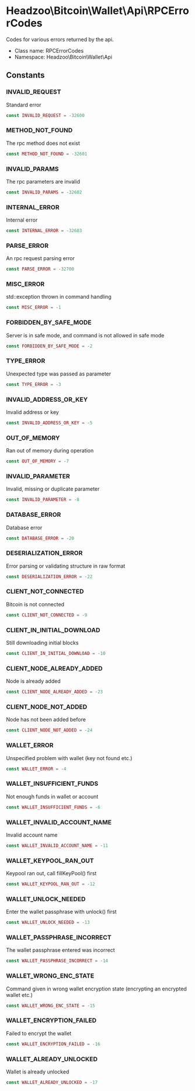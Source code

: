 Headzoo\Bitcoin\Wallet\Api\RPCErrorCodes
===============

Codes for various errors returned by the api.




* Class name: RPCErrorCodes
* Namespace: Headzoo\Bitcoin\Wallet\Api



Constants
----------


### INVALID_REQUEST
Standard error


```php
const INVALID_REQUEST = -32600
```





### METHOD_NOT_FOUND
The rpc method does not exist


```php
const METHOD_NOT_FOUND = -32601
```





### INVALID_PARAMS
The rpc parameters are invalid


```php
const INVALID_PARAMS = -32602
```





### INTERNAL_ERROR
Internal error


```php
const INTERNAL_ERROR = -32603
```





### PARSE_ERROR
An rpc request parsing error


```php
const PARSE_ERROR = -32700
```





### MISC_ERROR
std::exception thrown in command handling


```php
const MISC_ERROR = -1
```





### FORBIDDEN_BY_SAFE_MODE
Server is in safe mode, and command is not allowed in safe mode


```php
const FORBIDDEN_BY_SAFE_MODE = -2
```





### TYPE_ERROR
Unexpected type was passed as parameter


```php
const TYPE_ERROR = -3
```





### INVALID_ADDRESS_OR_KEY
Invalid address or key


```php
const INVALID_ADDRESS_OR_KEY = -5
```





### OUT_OF_MEMORY
Ran out of memory during operation


```php
const OUT_OF_MEMORY = -7
```





### INVALID_PARAMETER
Invalid, missing or duplicate parameter


```php
const INVALID_PARAMETER = -8
```





### DATABASE_ERROR
Database error


```php
const DATABASE_ERROR = -20
```





### DESERIALIZATION_ERROR
Error parsing or validating structure in raw format


```php
const DESERIALIZATION_ERROR = -22
```





### CLIENT_NOT_CONNECTED
Bitcoin is not connected


```php
const CLIENT_NOT_CONNECTED = -9
```





### CLIENT_IN_INITIAL_DOWNLOAD
Still downloading initial blocks


```php
const CLIENT_IN_INITIAL_DOWNLOAD = -10
```





### CLIENT_NODE_ALREADY_ADDED
Node is already added


```php
const CLIENT_NODE_ALREADY_ADDED = -23
```





### CLIENT_NODE_NOT_ADDED
Node has not been added before


```php
const CLIENT_NODE_NOT_ADDED = -24
```





### WALLET_ERROR
Unspecified problem with wallet (key not found etc.)


```php
const WALLET_ERROR = -4
```





### WALLET_INSUFFICIENT_FUNDS
Not enough funds in wallet or account


```php
const WALLET_INSUFFICIENT_FUNDS = -6
```





### WALLET_INVALID_ACCOUNT_NAME
Invalid account name


```php
const WALLET_INVALID_ACCOUNT_NAME = -11
```





### WALLET_KEYPOOL_RAN_OUT
Keypool ran out, call fillKeyPool() first


```php
const WALLET_KEYPOOL_RAN_OUT = -12
```





### WALLET_UNLOCK_NEEDED
Enter the wallet passphrase with unlock() first


```php
const WALLET_UNLOCK_NEEDED = -13
```





### WALLET_PASSPHRASE_INCORRECT
The wallet passphrase entered was incorrect


```php
const WALLET_PASSPHRASE_INCORRECT = -14
```





### WALLET_WRONG_ENC_STATE
Command given in wrong wallet encryption state (encrypting an encrypted wallet etc.)


```php
const WALLET_WRONG_ENC_STATE = -15
```





### WALLET_ENCRYPTION_FAILED
Failed to encrypt the wallet


```php
const WALLET_ENCRYPTION_FAILED = -16
```





### WALLET_ALREADY_UNLOCKED
Wallet is already unlocked


```php
const WALLET_ALREADY_UNLOCKED = -17
```








